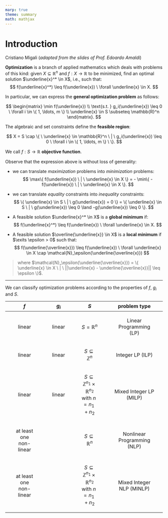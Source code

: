 ```yaml
---
marp: true
theme: summary
math: mathjax
---
```

# Introduction

<div class="author">

Cristiano Migali
(_adapted from the slides of Prof. Edoardo Amaldi_)

</div>

**Optimization** is a branch of applied mathematics which deals with problems of this kind: given $X \subseteq \mathbb{R}^n$ and $f : X \rightarrow \mathbb{R}$ to be minimized, find an optimal solution $\underline{x}^* \in X$, i.e., such that:
$$
f(\underline{x}^*) \leq f(\underline{x}) \ \forall \underline{x} \in X.
$$

In particular, we can express the **general optimization problem** as follows:

$$
\begin{matrix}
\min f(\underline{x}) \\
\text{s.t. } g_i(\underline{x}) \leq 0 \ \forall i \in \{ 1, \ldots, m \} \\
\underline{x} \in S \subseteq \mathbb{R}^n
\end{matrix}.
$$

The algebraic and set constraints define the **feasible region**:

$$
X = S \cap \{ \ \underline{x} \in \mathbb{R}^n \ | \ g_i(\underline{x}) \leq 0 \ \forall i \in \{ 1, \ldots, m \} \ \}.
$$

We call $f : S \rightarrow \mathbb{R}$ **objective function**.

Observe that the expression above is without loss of generality:
- we can translate _maximization_ problems into _minimization_ problems:
$$
\max\{ f(\underline{x}) \ | \ \underline{x} \in X \} = - \min\{ -f(\underline{x}) \ | \ \underline{x} \in X \}.
$$
- we can translate _equality_ constraints into _inequality_ constraints:
$$
\{ \underline{x} \in S \ | \ g(\underline{x}) = 0 \} = \{ \underline{x} \in S \ | \ g(\underline{x}) \leq 0 \land -g(\underline{x}) \leq 0 \}.
$$

- A feasible solution $\underline{x}^* \in X$ is a **global minimum** if:
$$
f(\underline{x}^*) \leq f(\underline{x}) \ \forall \underline{x} \in X.
$$

- A feasible solution $\overline{\underline{x}} \in X$ is a **local minimum** if $\exits \epsilon > 0$ such that:
$$
f(\underline{\overline{x}}) \leq f(\underline{x}) \ \forall \underline{x} \in X \cap \mathcal{N}_\epsilon(\underline{\overline{x}})
$$
> where $\mathcal{N}_\epsilon(\underline{\overline{x}}) = \{ \underline{x} \in X \ | \ ||\underline{x} - \underline{\overline{x}}|| \leq \epsilon \}$.

---

<style>

table {
    margin: auto;
}

td {
    padding: 0.5cm;
    padding-right: 0.7cm;
    padding-left: 0.7cm;
    text-align: center;
}

</style>

We can classify optimization problems according to the properties of $f$, $g_i$ and $S$.

| $f$                     | $g_i$  | $S$                                                                            | problem type                |
|-------------------------|--------|--------------------------------------------------------------------------------|-----------------------------|
| linear                  | linear | $S = \mathbb{R}^n$                                                             | Linear Programming (LP)     |
| linear                  | linear | $S \subseteq \mathbb{Z}^n$                                                     | Integer LP (ILP)            |
| linear                  | linear | $S \subseteq \mathbb{Z}^{n_1} \times \mathbb{R}^{n_2}$<br>with $n = n_1 + n_2$ | Mixed Integer LP (MILP)     |
| at least one non-linear |        | $S \subseteq \mathbb{R}^n$                                                     | Nonlinear Programming (NLP) |
| at least one non-linear |        | $S \subseteq \mathbb{Z}^{n_1} \times \mathbb{R}^{n_2}$<br>with $n = n_1 + n_2$ | Mixed Integer NLP (MINLP)   |
